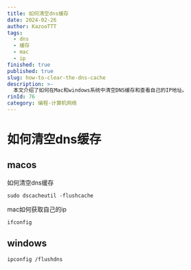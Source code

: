 ```yaml
---
title: 如何清空dns缓存
date: 2024-02-26
author: KazooTTT
tags:
  - dns
  - 缓存
  - mac
  - ip
finished: true
published: true
slug: how-to-clear-the-dns-cache
description: >-
  本文介绍了如何在Mac和windows系统中清空DNS缓存和查看自己的IP地址。
rinId: 76
category: 编程-计算机网络
---
```


# 如何清空dns缓存

## macos

如何清空dns缓存

``` shell
sudo dscacheutil -flushcache
```

mac如何获取自己的ip

``` shell
ifconfig
```

## windows

``` shell
ipconfig /flushdns
```
